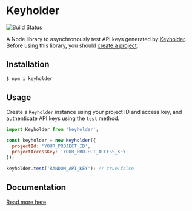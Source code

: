 # Keyholder

[![Build Status](https://travis-ci.com/trevorblades/keyholder.svg?branch=master)](https://travis-ci.com/trevorblades/keyholder)

A Node library to asynchronously test API keys generated by [Keyholder](https://keyholder.dev). Before using this library, you should [create a project](https://keyholder.dev/projects).

## Installation

```bash
$ npm i keyholder
```

## Usage

Create a `Keyholder` instance using your project ID and access key, and authenticate API keys using the `test` method.

```js
import Keyholder from 'keyholder';

const keyholder = new Keyholder({
  projectId: 'YOUR_PROJECT_ID',
  projectAccessKey: 'YOUR_PROJECT_ACCESS_KEY'
});

keyholder.test('RANDOM_API_KEY'); // true/false
```

## Documentation

[Read more here](https://keyholder.dev/docs)
